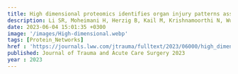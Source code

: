 ```yaml
---
title: High dimensional proteomics identifies organ injury patterns associated with outcomes in human trauma
description: Li SR, Moheimani H, Herzig B, Kail M, Krishnamoorthi N, Wu J, Abdelhamid S, Scioscia J, <strong>Sung E</strong>, <strong>Rosengart A</strong>, Bonaroti J, Johansson, P, Stensballe J, Neal M, <strong>Das J</strong>, Kar U, Sperry J, Billiar TR
date: 2023-06-04 15:01:35 +0300
image: '/images/High-dimensional.webp'
tags: [Protein_Networks]
href : 'https://journals.lww.com/jtrauma/fulltext/2023/06000/high_dimensional_proteomics_identifies_organ.9.aspx'
published: Journal of Trauma and Acute Care Surgery 2023
year : 2023 
---
```

